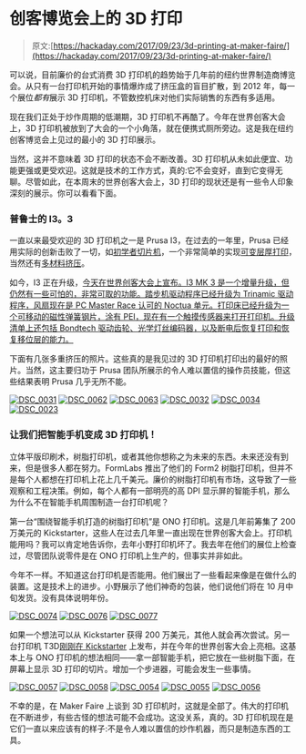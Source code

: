 # 创客博览会上的 3D 打印

> 原文:[https://hackaday.com/2017/09/23/3d-printing-at-maker-faire/](https://hackaday.com/2017/09/23/3d-printing-at-maker-faire/)

可以说，目前廉价的台式消费 3D 打印机的趋势始于几年前的纽约世界制造商博览会。从只有一台打印机开始的事情爆炸成了挤压盒的盲目扩散，到 2012 年，每一个展位*都有*展示 3D 打印机，不管数控机床对他们实际销售的东西有多适用。

现在我们正处于炒作周期的低潮期，3D 打印机不再酷了。今年在世界创客大会上，3D 打印机被放到了大会的一个小角落，就在便携式厕所旁边。这是我在纽约创客博览会上见过的最小的 3D 打印展示。

当然，这并不意味着 3D 打印的状态不会不断改善。3D 打印机从未如此便宜、功能更强或更受欢迎。这就是技术的工作方式，真的:它不会变好，直到它变得无聊。尽管如此，在本周末的世界创客大会上，3D 打印的现状还是有一些令人印象深刻的展示。你可以看看下面。

### 普鲁士的 I3。3

一直以来最受欢迎的 3D 打印机之一是 Prusa I3，在过去的一年里，Prusa 已经用实际的创新击败了一切，如[初学者切片机](https://hackaday.com/2017/06/12/prusacontrol-the-beginners-slicer/)，一个非常简单的实现[可变层厚打印](https://hackaday.com/2017/02/16/hands-on-with-variable-layer-height/)，当然还有[多材料挤压](https://hackaday.com/2017/05/23/josef-prusa-multi-material-extruders-for-amazing-color-prints/)。

如今，I3 正在升级，[今天在世界创客大会上宣布。I3 MK 3 是一个增量升级，但仍然有一些可怕的，非常可取的功能。踏步机驱动程序已经升级为 Trinamic 驱动程序，风扇现在是 PC Master Race 认可的 Noctua 单元。打印床已经升级为一个可移动的磁性弹簧钢片，涂有 PEI，现在有一个触摸传感器来打开打印机。升级清单上还包括 Bondtech 驱动齿轮、光学灯丝编码器，以及断电后恢复打印和恢复移位层的能力。](http://www.prusaprinters.org/)

下面有几张多重挤压的照片。这些真的是我见过的 3D 打印机打印出的最好的照片。当然，这主要归功于 Prusa 团队所展示的令人难以置信的操作员技能，但这些结果表明 Prusa 几乎无所不能。

 [![DSC_0031](../Images/ef1a370eb85f2ce3c65f7608ccfe9f9b.png "DSC_0031")](https://i0.wp.com/hackaday.com/wp-content/uploads/2017/09/dsc_0031.jpg?ssl=1)  [![DSC_0062](../Images/ef5d5311f3536e4150b3e4ded8b0462e.png "DSC_0062")](https://i0.wp.com/hackaday.com/wp-content/uploads/2017/09/dsc_0062.jpg?ssl=1)  [![DSC_0063](../Images/ff87ef83d1e7c0e0ebc79190a661e79e.png "DSC_0063")](https://i0.wp.com/hackaday.com/wp-content/uploads/2017/09/dsc_0063.jpg?ssl=1)  [![DSC_0032](../Images/6be77024e9d3d44e37cda7ec96284819.png "DSC_0032")](https://i0.wp.com/hackaday.com/wp-content/uploads/2017/09/dsc_0032.jpg?ssl=1)  [![DSC_0034](../Images/b069a94b56b73980c45f1f0ab270aa9c.png "DSC_0034")](https://i0.wp.com/hackaday.com/wp-content/uploads/2017/09/dsc_0034.jpg?ssl=1)  [![DSC_0023](../Images/cffcaaa3b21d46e00f290602a75da53f.png "DSC_0023")](https://i0.wp.com/hackaday.com/wp-content/uploads/2017/09/dsc_0023.jpg?ssl=1) 

### 让我们把智能手机变成 3D 打印机！

立体平版印刷术，树脂打印机，或者其他你想称之为未来的东西。未来还没有到来，但是很多人都在努力。FormLabs 推出了他们的 Form2 树脂打印机，但并不是每个人都想在打印机上花上几千美元。廉价的树脂打印机有市场，这导致了一些观察和工程决策。例如，每个人都有一部明亮的高 DPI 显示屏的智能手机，那么为什么不在智能手机周围制造一台打印机呢？

第一台“围绕智能手机打造的树脂打印机”是 ONO 打印机。这是几年前筹集了 200 万美元的 Kickstarter，这些人在过去几年里一直出现在世界创客大会上。打印机能用吗？我可以肯定地告诉你，去年小野打印机坏了。我去年在他们的展位上检查过，尽管团队说零件是在 ONO 打印机上生产的，但事实并非如此。

今年不一样。不知道这台打印机是否能用。他们展出了一些看起来像是在做什么的装置。这是技术上的进步。小野展示了他们神奇的包装，他们说他们将在 10 月中旬发货。没有具体说明年份。

 [![DSC_0074](../Images/a11d4de6af84d5198ed3105b26e17e0a.png "DSC_0074")](https://i0.wp.com/hackaday.com/wp-content/uploads/2017/09/dsc_0074.jpg?ssl=1)  [![DSC_0076](../Images/bf632a2d4aedef482ec7a2e0d00e7d09.png "DSC_0076")](https://i0.wp.com/hackaday.com/wp-content/uploads/2017/09/dsc_0076.jpg?ssl=1)  [![DSC_0077](../Images/3beb835fdb6246a61cf00e74d6122e39.png "DSC_0077")](https://i0.wp.com/hackaday.com/wp-content/uploads/2017/09/dsc_0077.jpg?ssl=1) 

如果一个想法可以从 Kickstarter 获得 200 万美元，其他人就会再次尝试。另一台打印机 T3D[刚刚在 Kickstarter](https://www.kickstarter.com/projects/906506734/t3d-the-worlds-first-mobile-multifunction-3d-print) 上发布，并在今年的世界创客大会上亮相。这基本上与 ONO 打印机的想法相同——拿一部智能手机，把它放在一些树脂下面，在屏幕上显示 3D 打印的切片。增加一个步进器，可能会发生一些事情。

 [![DSC_0057](../Images/da8ff601709f3d69de7a0d4c3a59af7b.png "DSC_0057")](https://hackaday.com/2017/09/23/3d-printing-at-maker-faire/dsc_0057/)  [![DSC_0058](../Images/63fd86a37993eb947bed50fd5b654338.png "DSC_0058")](https://hackaday.com/2017/09/23/3d-printing-at-maker-faire/dsc_0058-2/)  [![DSC_0054](../Images/6620af785e430448222bbb60ce5040f7.png "DSC_0054")](https://hackaday.com/2017/09/23/3d-printing-at-maker-faire/dsc_0054-3/)  [![DSC_0055](../Images/57eea5b66229fca71dfe670cba32379d.png "DSC_0055")](https://hackaday.com/2017/09/23/3d-printing-at-maker-faire/dsc_0055-3/)  [![DSC_0056](../Images/a367d37765c3bbfef398b8075a27024c.png "DSC_0056")](https://hackaday.com/2017/09/23/3d-printing-at-maker-faire/dsc_0056-3/) 

不幸的是，在 Maker Faire 上谈到 3D 打印机时，这就是全部了。伟大的打印机在不断进步，有些古怪的想法可能不会成功。这没关系，真的。3D 打印机现在是它们一直以来应该有的样子:不是令人难以置信的炒作机器，而只是制造东西的工具。